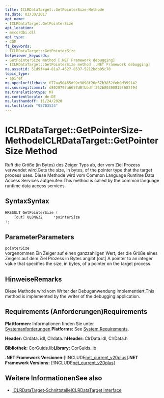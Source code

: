 ```yaml
---
title: ICLRDataTarget::GetPointerSize-Methode
ms.date: 03/30/2017
api_name:
- ICLRDataTarget.GetPointerSize
api_location:
- mscordbi.dll
api_type:
- COM
f1_keywords:
- ICLRDataTarget::GetPointerSize
helpviewer_keywords:
- GetPointerSize method [.NET Framework debugging]
- ICLRDataTarget::GetPointerSize method [.NET Framework debugging]
ms.assetid: 51d9f4a4-81a7-4527-8537-5212bdb05c70
topic_type:
- apiref
ms.openlocfilehash: 077aa50465d99c9098f26e67b3852feb0d399142
ms.sourcegitcommit: d8020797a6657d0fbbdff362b80300815f682f94
ms.translationtype: MT
ms.contentlocale: de-DE
ms.lasthandoff: 11/24/2020
ms.locfileid: "95703524"
---
```

# <a name="iclrdatatargetgetpointersize-method"></a><span data-ttu-id="1bf07-102">ICLRDataTarget::GetPointerSize-Methode</span><span class="sxs-lookup"><span data-stu-id="1bf07-102">ICLRDataTarget::GetPointerSize Method</span></span>

<span data-ttu-id="1bf07-103">Ruft die Größe (in Bytes) des Zeiger Typs ab, der vom Ziel Prozess verwendet wird.</span><span class="sxs-lookup"><span data-stu-id="1bf07-103">Gets the size, in bytes, of the pointer type that the target process uses.</span></span> <span data-ttu-id="1bf07-104">Diese Methode wird vom Common Language Runtime Data Access Services aufgerufen.</span><span class="sxs-lookup"><span data-stu-id="1bf07-104">This method is called by the common language runtime data access services.</span></span>  
  
## <a name="syntax"></a><span data-ttu-id="1bf07-105">Syntax</span><span class="sxs-lookup"><span data-stu-id="1bf07-105">Syntax</span></span>  
  
```cpp  
HRESULT GetPointerSize (  
    [out] ULONG32     *pointerSize  
);  
```  
  
## <a name="parameters"></a><span data-ttu-id="1bf07-106">Parameter</span><span class="sxs-lookup"><span data-stu-id="1bf07-106">Parameters</span></span>  

 `pointerSize`  
 <span data-ttu-id="1bf07-107">vorgenommen Ein Zeiger auf einen ganzzahligen Wert, der die Größe eines Zeigers auf dem Ziel Prozess in Bytes angibt.</span><span class="sxs-lookup"><span data-stu-id="1bf07-107">[out] A pointer to an integer value that specifies the size, in bytes, of a pointer on the target process.</span></span>  
  
## <a name="remarks"></a><span data-ttu-id="1bf07-108">Hinweise</span><span class="sxs-lookup"><span data-stu-id="1bf07-108">Remarks</span></span>  

 <span data-ttu-id="1bf07-109">Diese Methode wird vom Writer der Debuganwendung implementiert.</span><span class="sxs-lookup"><span data-stu-id="1bf07-109">This method is implemented by the writer of the debugging application.</span></span>  
  
## <a name="requirements"></a><span data-ttu-id="1bf07-110">Requirements (Anforderungen)</span><span class="sxs-lookup"><span data-stu-id="1bf07-110">Requirements</span></span>  

 <span data-ttu-id="1bf07-111">**Plattformen:** Informationen finden Sie unter [Systemanforderungen](../../get-started/system-requirements.md).</span><span class="sxs-lookup"><span data-stu-id="1bf07-111">**Platforms:** See [System Requirements](../../get-started/system-requirements.md).</span></span>  
  
 <span data-ttu-id="1bf07-112">**Header:** Clrdata. idl, Clrdata. h</span><span class="sxs-lookup"><span data-stu-id="1bf07-112">**Header:** ClrData.idl, ClrData.h</span></span>  
  
 <span data-ttu-id="1bf07-113">**Bibliothek:** CorGuids.lib</span><span class="sxs-lookup"><span data-stu-id="1bf07-113">**Library:** CorGuids.lib</span></span>  
  
 <span data-ttu-id="1bf07-114">**.NET Framework Versionen:**[!INCLUDE[net_current_v20plus](../../../../includes/net-current-v20plus-md.md)]</span><span class="sxs-lookup"><span data-stu-id="1bf07-114">**.NET Framework Versions:** [!INCLUDE[net_current_v20plus](../../../../includes/net-current-v20plus-md.md)]</span></span>  
  
## <a name="see-also"></a><span data-ttu-id="1bf07-115">Weitere Informationen</span><span class="sxs-lookup"><span data-stu-id="1bf07-115">See also</span></span>

- [<span data-ttu-id="1bf07-116">ICLRDataTarget-Schnittstelle</span><span class="sxs-lookup"><span data-stu-id="1bf07-116">ICLRDataTarget Interface</span></span>](iclrdatatarget-interface.md)
